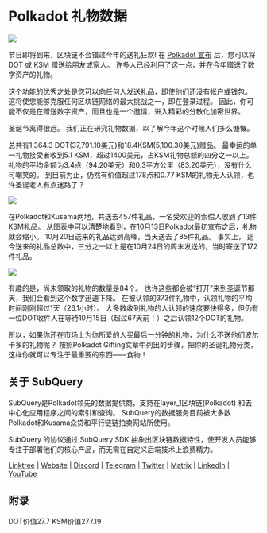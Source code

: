 # Polkadot 礼物数据

![](https://miro.medi.com/max/1400/1*Y_Fm1wWLcN9lAbWrWR0KK1qA.png)

节日即将到来，区块链不会错过今年的送礼狂欢! 在  [Polkadot 宣布](https://polkadot.network/blog/introducing-polkadot-kusama-gifts/)  后，您可以将 DOT 或 KSM 赠送给朋友或家人。 许多人已经利用了这一点，并在今年赠送了数字资产的礼物。

这个功能的优秀之处是您可以向任何人发送礼品，即使他们还没有帐户或钱包。 这将使您能够克服任何区块链网络的最大挑战之一，即在登录过程。 因此，你可能不仅是在赠送数字资产，而且也是一个邀请，进入精彩的分散化加密世界。

圣诞节离得很远。 我们正在研究礼物数据，以了解今年这个时候人们多么慷慨。

总共有1,364.3 DOT(37,791.10美元)和18.4KSM(5,100.30美元)赠品。 最幸运的单一礼物接受者收到5.1 KSM，超过1400美元，占KSM礼物总额的四分之一以上。 礼物的平均金额为3.4点（94.20美元）和0.3平方公里（83.20美元），没有什么可嘲笑的。 到目前为止，仍然有价值超过178点和0.77 KSM的礼物无人认领，也许圣诞老人有点迷路了？

![](https://miro.medi.com/max/1400/0*39FkrB8c1ZE2LhlU)

在Polkadot和Kusama两地，共送去457件礼品，一名受欢迎的索偿人收到了13件KSM礼品。 从图表中可以清楚地看到，在10月13日Polkadot最初宣布之后，礼物就会缩小。 10月20日送来的礼品达到高峰，当天送去了85件礼品。 事实上， 迄今送来的礼品总数中，三分之一以上是在10月24日的周末发送的，当时寄送了172件礼品。

![](https://miro.medi.com/max/1400/0*F12i2JCMl0YOwaLG)

有趣的是，尚未领取的礼物的数量是84个。 也许这些都会被“打开”来到圣诞节那天，我们会看到这个数字迅速下降。 在被认领的373件礼物中，认领礼物的平均时间刚刚超过1天（26.1小时）。 大多数收到礼物的人认领的速度要快得多，但仍有一位DOT收件人在等待10月15日（超过67天前！）之后认领12个DOT的礼物。

所以，如果你还在市场上为你所爱的人买最后一分钟的礼物，为什么不送他们波尔卡多的礼物呢？ 按照Polkadot Gifting文章中列出的步骤，把你的圣诞礼物分类，这样你就可以专注于最重要的东西——食物！

## 关于 SubQuery

SubQuery是Polkadot领先的数据提供商，支持在layer_1区块链(Polkadot) 和去中心化应用程序之间的索引和查询。 SubQuery的数据服务目前被大多数Polkadot和Kusama众贷和平行链链拍卖网站所使用。

SubQuery 的协议通过 SubQuery SDK 抽象出区块链数据特性，使开发人员能够专注于部署他们的核心产品，而无需在自定义后端技术上浪费精力。

​​​​[Linktree](https://linktr.ee/subquerynetwork) | [Website](https://subquery.network/) | [Discord](https://discord.com/invite/78zg8aBSMG) | [Telegram](https://t.me/subquerynetwork) | [Twitter](https://twitter.com/subquerynetwork) | [Matrix](https://matrix.to/#/#subquery:matrix.org) | [LinkedIn](https://www.linkedin.com/company/subquery) | [YouTube](https://www.youtube.com/channel/UCi1a6NUUjegcLHDFLr7CqLw)

## 附录

DOT价值27.7 KSM价值277.19
